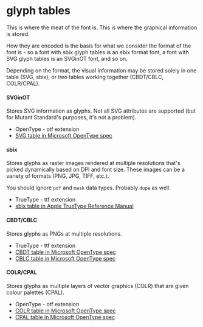 # glyph tables

This is where the meat of the font is. This is where the graphical information is stored.

How they are encoded is the basis for what we consider the format of the font is - so a font with sbix glyph tables is an sbix format font, a font with SVG glyph tables is an SVGinOT font, and so on.

Depending on the format, the visual information may be stored solely in one table (SVG, sbix), or two tables working together (CBDT/CBLC, COLR/CPAL).



#### SVGinOT
Stores SVG information as glyphs. Not all SVG attributes are supported (but for Mutant Standard's purposes, it's not a problem).

- OpenType - otf extension
- [SVG table in Microsoft OpenType spec](https://docs.microsoft.com/en-gb/typography/opentype/spec/svg)

#### sbix
Stores glyphs as raster images rendered at multiple resolutions that's picked dynamically based on DPI and font size. These images can be a variety of formats (PNG, JPG, TIFF, etc.).

You should ignore `pdf` and `mask` data types. Probably `dupe` as well.

- TrueType - ttf extension
- [sbix table in Apple TrueType Reference Manual](https://developer.apple.com/fonts/TrueType-Reference-Manual/RM06/Chap6sbix.html)

#### CBDT/CBLC
Stores glyphs as PNGs at multiple resolutions.

- TrueType - ttf extension
- [CBDT table in Microsoft OpenType spec](https://docs.microsoft.com/en-gb/typography/opentype/spec/sbix)
- [CBLC table in Microsoft OpenType spec](https://docs.microsoft.com/en-gb/typography/opentype/spec/cblc)

#### COLR/CPAL
Stores glyphs as multiple layers of vector graphics (COLR) that are given colour palettes (CPAL).

- OpenType - otf extension
- [COLR table in Microsoft OpenType spec](https://docs.microsoft.com/en-gb/typography/opentype/spec/colr)
- [CPAL table in Microsoft OpenType spec](https://docs.microsoft.com/en-gb/typography/opentype/spec/cpal)

